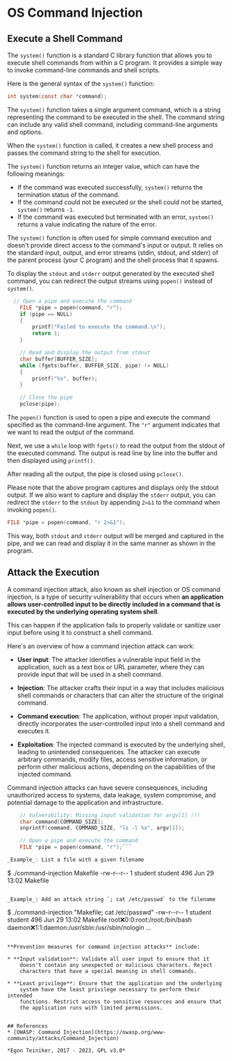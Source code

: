 # OS Command Injection

## Execute a Shell Command
The `system()` function is a standard C library function that allows you 
to execute shell commands from within a C program. It provides a simple 
way to invoke command-line commands and shell scripts.

Here is the general syntax of the `system()` function:
```C
int system(const char *command);
```

The `system()` function takes a single argument command, which is a string 
representing the command to be executed in the shell. 
The command string can include any valid shell command, including command-line 
arguments and options.

When the `system()` function is called, it creates a new shell process and passes 
the command string to the shell for execution. 

The `system()` function returns an integer value, which can have the following 
meanings:
* If the command was executed successfully, `system()` returns the termination 
    status of the command.
* If the command could not be executed or the shell could not be started, 
    `system()` returns `-1`.
* If the command was executed but terminated with an error, `system()` returns 
    a value indicating the nature of the error.

The `system()` function is often used for simple command execution and doesn't 
provide direct access to the command's input or output. It relies on the standard 
input, output, and error streams (stdin, stdout, and stderr) of the parent process 
(your C program) and the shell process that it spawns.


To display the `stdout` and `stderr` output generated by the executed shell 
command, you can redirect the output streams using `popen()` instead of `system()`.

```C
  // Open a pipe and execute the command
    FILE *pipe = popen(command, "r");
    if (pipe == NULL) 
    {
        printf("Failed to execute the command.\n");
        return 1;
    }

    // Read and display the output from stdout
    char buffer[BUFFER_SIZE];
    while (fgets(buffer, BUFFER_SIZE, pipe) != NULL) 
    {
        printf("%s", buffer);
    }

    // Close the pipe
    pclose(pipe);
```

The `popen()` function is used to open a pipe and execute the command 
specified as the command-line argument. The `"r"` argument indicates that 
we want to read the output of the command.

Next, we use a `while` loop with `fgets()` to read the output from the 
stdout of the executed command. The output is read line by line into the 
buffer and then displayed using `printf()`.

After reading all the output, the pipe is closed using `pclose()`.

Please note that the above program captures and displays only the stdout output. 
If we also want to capture and display the `stderr` output, you can redirect 
the `stderr` to the `stdout` by appending `2>&1` to the command when invoking 
`popen()`. 

```C
FILE *pipe = popen(command, "r 2>&1");
```

This way, both `stdout` and `stderr` output will be merged and captured 
in the pipe, and we can read and display it in the same manner as shown 
in the program.



## Attack the Execution

A command injection attack, also known as shell injection or OS command injection, 
is a type of security vulnerability that occurs when **an application allows 
user-controlled input to be directly included in a command that is executed by 
the underlying operating system shell**. 

This can happen if the application fails to properly validate or sanitize user input 
before using it to construct a shell command.

Here's an overview of how a command injection attack can work:

* **User input**: The attacker identifies a vulnerable input field in the 
    application, such as a text box or URL parameter, where they can provide 
    input that will be used in a shell command.

* **Injection**: The attacker crafts their input in a way that includes malicious 
    shell commands or characters that can alter the structure of the original command.

* **Command execution**: The application, without proper input validation, directly 
    incorporates the user-controlled input into a shell command and executes it.

* **Exploitation**: The injected command is executed by the underlying shell, leading 
    to unintended consequences. The attacker can execute arbitrary commands, modify 
    files, access sensitive information, or perform other malicious actions, depending 
    on the capabilities of the injected command.

Command injection attacks can have severe consequences, including unauthorized 
access to systems, data leakage, system compromise, and potential damage to the 
application and infrastructure.

```C
    // Vulnerability: Missing input validation for argv[1] !!!
    char command[COMMAND_SIZE];
    snprintf(command, COMMAND_SIZE, "ls -l %s", argv[1]);

    // Open a pipe and execute the command
    FILE *pipe = popen(command, "r");```

_Example_: List a file with a given filename
```
$ ./command-injection Makefile
-rw-r--r-- 1 student student 496 Jun 29 13:02 Makefile
```

_Example_: Add an attack string `; cat /etc/passwd` to the filename
```
$ ./command-injection "Makefile; cat /etc/passwd"
-rw-r--r-- 1 student student 496 Jun 29 13:02 Makefile
root:x:0:0:root:/root:/bin/bash
daemon:x:1:1:daemon:/usr/sbin:/usr/sbin/nologin
...
```

**Prevention measures for command injection attacks** include:

* **Input validation**: Validate all user input to ensure that it 
    doesn't contain any unexpected or malicious characters. Reject 
    characters that have a special meaning in shell commands.

* **Least privilege**: Ensure that the application and the underlying 
    system have the least privilege necessary to perform their intended 
    functions. Restrict access to sensitive resources and ensure that 
    the application runs with limited permissions.


## References
* [OWASP: Command Injection](https://owasp.org/www-community/attacks/Command_Injection)

*Egon Teiniker, 2017 - 2023, GPL v3.0*